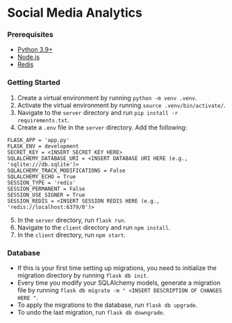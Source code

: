 # Social Media Analytics

### Prerequisites
- [Python 3.9+](https://www.python.org/downloads/)
- [Node.js](https://docs.npmjs.com/downloading-and-installing-node-js-and-npm)
- [Redis](https://redis.io/downloads/)

### Getting Started
1. Create a virtual environment by running `python -m venv .venv`. 
2. Activate the virtual environment by running `source .venv/bin/activate/`.
3. Navigate to the `server` directory and run `pip install -r requirements.txt`.
4. Create a `.env` file in the `server` directory. Add the following:
```
FLASK_APP = 'app.py'
FLASK_ENV = development
SECRET_KEY = <INSERT SECRET KEY HERE>
SQLALCHEMY_DATABASE_URI = <INSERT DATABASE URI HERE (e.g., 'sqlite:///db.sqlite')>
SQLALCHEMY_TRACK_MODIFICATIONS = False
SQLALCHEMY_ECHO = True
SESSION_TYPE = 'redis'
SESSION_PERMANENT = False
SESSION_USE_SIGNER = True
SESSION_REDIS = <INSERT SESSION REDIS HERE (e.g., 'redis://localhost:6379/0')> 
```
5. In the `server` directory, run `flask run`.
6. Navigate to the `client` directory and run `npm install`.
7. In the `client` directory, run `npm start`.

### Database
- If this is your first time setting up migrations, you need to initialize the migration directory by running `flask db init`.
- Every time you modify your SQLAlchemy models, generate a migration file by running `flask db migrate -m " <INSERT DESCRIPTION OF CHANGES HERE "`.
- To apply the migrations to the database, run `flask db upgrade`.
- To undo the last migration, run `flask db downgrade`.

